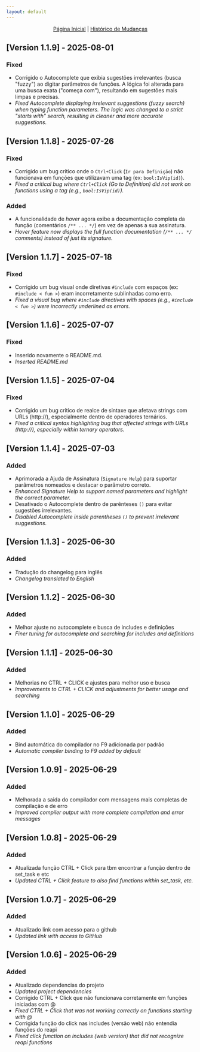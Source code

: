 ```yaml
---
layout: default
---
```


<p align="center">
  <a href="/amxxpawn-language/">Página Inicial</a> | 
  <a href="/amxxpawn-language/CHANGELOG.html">Histórico de Mudanças</a>
</p>

## [Version 1.1.9] - 2025-08-01
### Fixed
- Corrigido o Autocomplete que exibia sugestões irrelevantes (busca "fuzzy") ao digitar parâmetros de funções. A lógica foi alterada para uma busca exata ("começa com"), resultando em sugestões mais limpas e precisas.
- *Fixed Autocomplete displaying irrelevant suggestions (fuzzy search) when typing function parameters. The logic was changed to a strict "starts with" search, resulting in cleaner and more accurate suggestions.*

## [Version 1.1.8] - 2025-07-26
### Fixed
- Corrigido um bug crítico onde o `Ctrl+Click` (`Ir para Definição`) não funcionava em funções que utilizavam uma tag (ex: `bool:IsVip(id)`).
- *Fixed a critical bug where `Ctrl+Click` (Go to Definition) did not work on functions using a tag (e.g., `bool:IsVip(id)`).*
### Added
- A funcionalidade de *hover* agora exibe a documentação completa da função (comentários `/** ... */`) em vez de apenas a sua assinatura.
- *Hover feature now displays the full function documentation (`/** ... */` comments) instead of just its signature.*

## [Version 1.1.7] - 2025-07-18
### Fixed
- Corrigido um bug visual onde diretivas `#include` com espaços (ex: `#include < fun >`) eram incorretamente sublinhadas como erro.
- *Fixed a visual bug where `#include` directives with spaces (e.g., `#include < fun >`) were incorrectly underlined as errors.*

## [Version 1.1.6] - 2025-07-07
### Fixed
- Inserido novamente o README.md.
- *Inserted README.md*

## [Version 1.1.5] - 2025-07-04
### Fixed
- Corrigido um bug crítico de realce de sintaxe que afetava strings com URLs (http://), especialmente dentro de operadores ternários.
- *Fixed a critical syntax highlighting bug that affected strings with URLs (http://), especially within ternary operators.*

## [Version 1.1.4] - 2025-07-03
### Added
- Aprimorada a Ajuda de Assinatura (`Signature Help`) para suportar parâmetros nomeados e destacar o parâmetro correto.
- *Enhanced Signature Help to support named parameters and highlight the correct parameter.*
- Desativado o Autocomplete dentro de parênteses `()` para evitar sugestões irrelevantes.
- *Disabled Autocomplete inside parentheses `()` to prevent irrelevant suggestions.*

## [Version 1.1.3] - 2025-06-30
### Added
- Tradução do changelog para inglês
- *Changelog translated to English*

## [Version 1.1.2] - 2025-06-30
### Added
- Melhor ajuste no autocomplete e busca de includes e definições
- *Finer tuning for autocomplete and searching for includes and definitions*

## [Version 1.1.1] - 2025-06-30
### Added
- Melhorias no CTRL + CLICK e ajustes para melhor uso e busca
- *Improvements to CTRL + CLICK and adjustments for better usage and searching*

## [Version 1.1.0] - 2025-06-29
### Added
- Bind automática do compilador no F9 adicionada por padrão
- *Automatic compiler binding to F9 added by default*

## [Version 1.0.9] - 2025-06-29
### Added
- Melhorada a saida do compilador com mensagens mais completas de compilação e de erro
- *Improved compiler output with more complete compilation and error messages*

## [Version 1.0.8] - 2025-06-29
### Added
- Atualizada função CTRL + Click para tbm encontrar a função dentro de set_task e etc
- *Updated CTRL + Click feature to also find functions within set_task, etc.*

## [Version 1.0.7] - 2025-06-29
### Added
- Atualizado link com acesso para o github
- *Updated link with access to GitHub*

## [Version 1.0.6] - 2025-06-29
### Added
- Atualizado dependencias do projeto
- *Updated project dependencies*
- Corrigido CTRL + Click que não funcionava corretamente em funções iniciadas com @
- *Fixed CTRL + Click that was not working correctly on functions starting with @*
- Corrigida função do click nas includes (versão web) não entendia funções do reapi
- *Fixed click function on includes (web version) that did not recognize reapi functions*